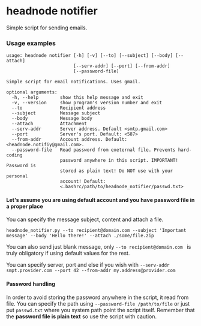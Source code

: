 # headnode notifier

Simple script for sending emails.

### Usage examples

```
usage: headnode notifier [-h] [-v] [--to] [--subject] [--body] [--attach]
                         [--serv-addr] [--port] [--from-addr]
                         [--password-file]

Simple script for email notifications. Uses gmail.

optional arguments:
  -h, --help        show this help message and exit
  -v, --version     show program's version number and exit
  --to              Recipient address
  --subject         Message subject
  --body            Message body
  --attach          Attachment
  --serv-addr       Server address. Default <smtp.gmail.com>
  --port            Server's port. Default: <587>
  --from-addr       Account address. Default: <headnode.notifiy@gmail.com>.
  --password-file   Read password from exeternal file. Prevents hard-coding
                    password anywhere in this script. IMPORTANT! Password is
                    stored as plain text! Do NOT use with your personal
                    account! Default:
                    <.bashrc/path/to/headnode_notifier/passwd.txt>
```

#### Let's assume you are using default account and you have password file in a proper place

You can specify the message subject, content and attach a file.

```
headnode_notifier.py --to recipient@domain.com --subject 'Important message' --body 'Hello there!' --attach ./some/file.zip
```

You can also send just blank message, only ```--to recipient@domain.com ``` is truly obligatory if using default values for the rest.

You can specify server, port and else if you wish with ```--serv-addr smpt.provider.com --port 42 --from-addr my.address@provider.com```

#### Password handling

In order to avoid storing the password anywhere in the script, it read from file. You can specify the path using ```--password-file /path/to/file``` or just put ```passwd.txt``` where you system path point the script itself. Remember that the **password file is plain text** so use the script with caution.
